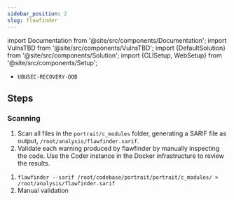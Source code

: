 ```yaml
---
sidebar_position: 2
slug: flawfinder
---
```


import Documentation from '@site/src/components/Documentation';
import VulnsTBD from '@site/src/components/VulnsTBD';
import {DefaultSolution} from '@site/src/components/Solution';
import {CLISetup, WebSetup} from '@site/src/components/Setup';

<VulnsTBD>

- `UBUSEC-RECOVERY-OOB`

</VulnsTBD>

<CLISetup software="flawfinder" profile="static-analysis" container="static-analysers"/>

<WebSetup software="Coder" profile="static-analysis" link="http://127.0.0.1:8002" credentials="ossfortress"/>

<Documentation software="flawfinder" link="https://github.com/david-a-wheeler/flawfinder#readme"/>

## Steps

### Scanning

1. Scan all files in the `portrait/c_modules` folder, generating a SARIF file as output, `/root/analysis/flawfinder.sarif`.
2. Validate each warning produced by flawfinder by manually inspecting the code. Use the Coder instance in the Docker infrastructure to review the results.

<DefaultSolution>

1. `flawfinder --sarif /root/codebase/portrait/portrait/c_modules/ > /root/analysis/flawfinder.sarif`
2. Manual validation

</DefaultSolution>